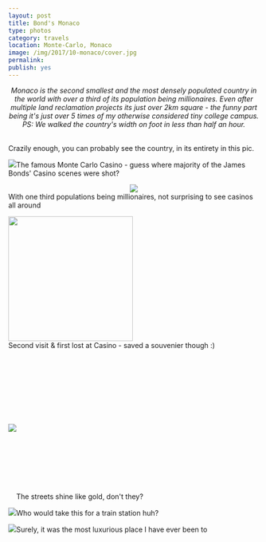 ```yaml
---
layout: post
title: Bond's Monaco
type: photos
category: travels
location: Monte-Carlo, Monaco
image: /img/2017/10-monaco/cover.jpg
permalink: 
publish: yes
---
```


<center><i>
Monaco is the second smallest and the most densely populated country in the world with over a third of its population being millionaires. Even after multiple land reclamation projects its just over 2km square - the funny part being it's just over 5 times of my otherwise considered tiny college campus.
PS: We walked the country's width on foot in less than half an hour.
</i></center>
<br>
<p class="center"><img src="{{site.baseurl}}/img/2017/10-monaco/cover.jpg" alt="">Crazily enough, you can probably see the country, in its entirety in this pic.</p>

<p class="center"><img src="{{site.baseurl}}/img/2017/10-monaco/1.jpg">The famous Monte Carlo Casino - guess where majority of the James Bonds' Casino scenes were shot?</p>

<p class="center"><center><img src="{{site.baseurl}}/img/2017/10-monaco/2.jpg"></center>With one third populations being millionaires, not surprising to see casinos all around</p>

<p class="center"><img src="{{site.baseurl}}/img/2017/10-monaco/3.0.jpg" style="width: 250px;"><br><span>Second visit &amp; first lost at Casino - saved a souvenier though :)</span></p>

<p class="center"><img src="{{site.baseurl}}/img/2017/10-monaco/3.jpg"  class="potrait-image" style="margin: 135px 0;">The streets shine like gold, don't they?</p>

<p class="center"><img src="{{site.baseurl}}/img/2017/10-monaco/4.jpg">Who would take this for a train station huh?</p>

<p class="center"><img src="{{site.baseurl}}/img/2017/10-monaco/5.jpg">Surely, it was the most luxurious place I have ever been to</p>